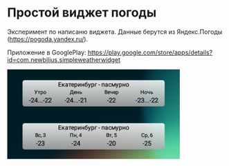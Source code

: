 # Простой виджет погоды

Эксперимент по написаню виджета. Данные берутся из Яндекс.Погоды (https://pogoda.yandex.ru/).

Приложение в GooglePlay: https://play.google.com/store/apps/details?id=com.newbilius.simpleweatherwidget

![(скриншот)](/market/screen_mini.png?raw=true "(скриншот)")
